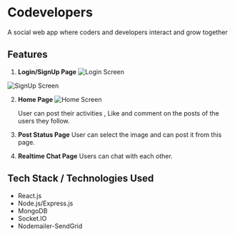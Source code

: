# Codevelopers
A social web app where coders and developers interact and grow together

## Features
1. **Login/SignUp Page**
![Login Screen](https://user-images.githubusercontent.com/56025388/224774962-cf54a343-48c7-408a-8a4f-2f7b72de3a60.png, 'Login Screen')

![SignUp Screen](https://user-images.githubusercontent.com/56025388/224774992-d3a4270f-60b9-4400-94fd-b200fb2032fd.png, 'SignUp Screen')

2. **Home Page**
![Home Screen](https://user-images.githubusercontent.com/56025388/224774987-7822bcd6-a93b-4672-8dc9-261a98461ab7.png, 'Home Screen')

    User can post their activities , Like and comment on the posts of the users they follow.

3. **Post Status Page**
User can select the image and can post it from this page.

4. **Realtime Chat Page**
Users can chat with each other.

## Tech Stack / Technologies Used

- React.js
- Node.js/Express.js
- MongoDB
- Socket.IO
- Nodemailer-SendGrid